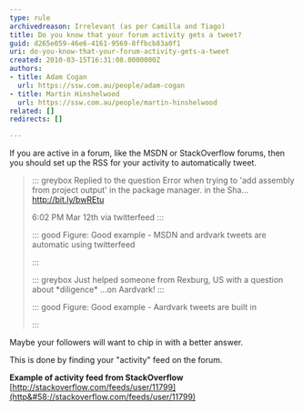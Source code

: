 ```yaml
---
type: rule
archivedreason: Irrelevant (as per Camilla and Tiago)
title: Do you know that your forum activity gets a tweet?
guid: d265e059-46e6-4161-9569-8ffbcb83a0f1
uri: do-you-know-that-your-forum-activity-gets-a-tweet
created: 2010-03-15T16:31:08.0000000Z
authors:
- title: Adam Cogan
  url: https://ssw.com.au/people/adam-cogan
- title: Martin Hinshelwood
  url: https://ssw.com.au/people/martin-hinshelwood
related: []
redirects: []

---
```


If you are active in a forum, like the MSDN or StackOverflow forums, then you should set up the RSS for your activity to automatically tweet.


> ::: greybox
> Replied to the question Error when trying to 'add assembly from project output' in the package manager. in the Sha... http://bit.ly/bwREtu <br>      
> 
> 6:02 PM Mar 12th via twitterfeed
> :::
> 
> 
> 
> ::: good
> Figure: Good example - MSDN and ardvark tweets are automatic using twitterfeed
> 
> :::
> 
> 
> 
> ::: greybox
> Just helped someone from Rexburg, US with a question about \*diligence\* ...on Aardvark!
> :::
> 
> 
> 
> ::: good
> Figure: Good example - Aardvark tweets are built in
> 
> :::


<!--endintro-->

Maybe your followers will want to chip in with a better answer.

This is done by finding your "activity" feed on the forum.

**Example of activity feed from StackOverflow** 
[http://stackoverflow.com/feeds/user/11799](http&#58;//stackoverflow.com/feeds/user/11799)
